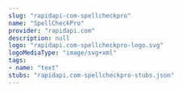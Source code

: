 ```yaml
---
slug: "rapidapi-com-spellcheckpro"
name: "SpellCheckPro"
provider: "rapidapi.com"
description: null
logo: "rapidapi.com-spellcheckpro-logo.svg"
logoMediaType: "image/svg+xml"
tags:
- name: "text"
stubs: "rapidapi.com-spellcheckpro-stubs.json"
---
```

